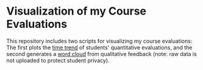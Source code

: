 # Visualization of my Course Evaluations

This repository includes two scripts for visualizing my course evaluations: The first plots the [time trend](https://github.com/czymaraclass/evaluations/blob/main/2_EvalOverTime.R) of students' quantitative evaluations, and the second generates a [word cloud](https://github.com/czymaraclass/evaluations/blob/main/1_wordcloud.R) from qualitative feedback (note: raw data is not uploaded to protect student privacy).
